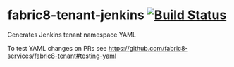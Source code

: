 # fabric8-tenant-jenkins [![Build Status](https://jenkins.cd.test.fabric8.io/buildStatus/icon?job=fabric8-services/fabric8-tenant-jenkins/master)](https://jenkins.cd.test.fabric8.io/job/fabric8-services/fabric8-tenant-jenkins/master)

Generates Jenkins tenant namespace YAML

To test YAML changes on PRs see https://github.com/fabric8-services/fabric8-tenant#testing-yaml
